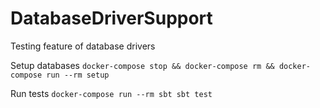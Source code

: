 # DatabaseDriverSupport

Testing feature of database drivers

Setup databases
`docker-compose stop && docker-compose rm && docker-compose run --rm setup`

Run tests
`docker-compose run --rm sbt sbt test`
